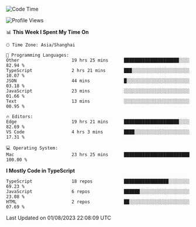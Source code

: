 <!--START_SECTION:waka-->
![Code Time](http://img.shields.io/badge/Code%20Time-4%2C904%20hrs%2020%20mins-blue)

![Profile Views](http://img.shields.io/badge/Profile%20Views-1-blue)

📊 **This Week I Spent My Time On** 

```text
🕑︎ Time Zone: Asia/Shanghai

💬 Programming Languages: 
Other                    19 hrs 25 mins      █████████████████████░░░░   82.94 % 
TypeScript               2 hrs 21 mins       ███░░░░░░░░░░░░░░░░░░░░░░   10.07 % 
JSON                     44 mins             █░░░░░░░░░░░░░░░░░░░░░░░░   03.18 % 
JavaScript               23 mins             ░░░░░░░░░░░░░░░░░░░░░░░░░   01.66 % 
Text                     13 mins             ░░░░░░░░░░░░░░░░░░░░░░░░░   00.95 % 

🔥 Editors: 
Edge                     19 hrs 21 mins      █████████████████████░░░░   82.69 % 
VS Code                  4 hrs 3 mins        ████░░░░░░░░░░░░░░░░░░░░░   17.31 % 

💻 Operating System: 
Mac                      23 hrs 25 mins      █████████████████████████   100.00 % 
```

**I Mostly Code in TypeScript** 

```text
TypeScript               18 repos            █████████████████░░░░░░░░   69.23 % 
JavaScript               6 repos             ██████░░░░░░░░░░░░░░░░░░░   23.08 % 
HTML                     2 repos             ██░░░░░░░░░░░░░░░░░░░░░░░   07.69 % 
```




 Last Updated on 01/08/2023 22:08:09 UTC
<!--END_SECTION:waka-->
